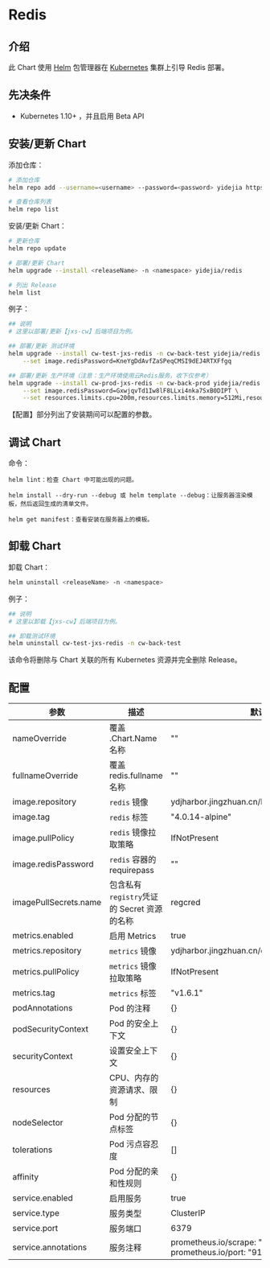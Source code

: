# Redis

## 介绍

此 Chart 使用 [Helm](https://helm.sh) 包管理器在 [Kubernetes](http://kubernetes.io) 集群上引导 Redis 部署。

## 先决条件

- Kubernetes 1.10+ ，并且启用 Beta API

## 安装/更新 Chart

添加仓库：

```bash
# 添加仓库
helm repo add --username=<username> --password=<password> yidejia https://ydjharbor.jingzhuan.cn/chartrepo/base

# 查看仓库列表
helm repo list
```

安装/更新 Chart：

```bash
# 更新仓库
helm repo update

# 部署/更新 Chart
helm upgrade --install <releaseName> -n <namespace> yidejia/redis

# 列出 Release
helm list
```

例子：

```bash
## 说明
# 这里以部署/更新【jxs-cw】后端项目为例。

## 部署/更新 测试环境
helm upgrade --install cw-test-jxs-redis -n cw-back-test yidejia/redis \
    --set image.redisPassword=KneYgDdAvfZaSPeqCMSI9dEJ4RTXFfgq

## 部署/更新 生产环境（注意：生产环境使用云Redis服务，收下仅参考）
helm upgrade --install cw-prod-jxs-redis -n cw-back-prod yidejia/redis \
    --set image.redisPassword=GxwjqvTd1Iw8lF8LLxi4nka7SxB0DIPT \
    --set resources.limits.cpu=200m,resources.limits.memory=512Mi,resources.requests.cpu=150m,resources.requests.memory=128Mi
```

【配置】部分列出了安装期间可以配置的参数。

## 调试 Chart

命令：

    helm lint：检查 Chart 中可能出现的问题。

    helm install --dry-run --debug 或 helm template --debug：让服务器渲染模板，然后返回生成的清单文件。

    helm get manifest：查看安装在服务器上的模板。

## 卸载 Chart

卸载 Chart：

```bash
helm uninstall <releaseName> -n <namespace>
```

例子：

```bash
## 说明
# 这里以卸载【jxs-cw】后端项目为例。

## 卸载测试环境
helm uninstall cw-test-jxs-redis -n cw-back-test
```

该命令将删除与 Chart 关联的所有 Kubernetes 资源并完全删除 Release。

## 配置

参数 | 描述 | 默认
---|---|---
nameOverride                |覆盖 .Chart.Name 名称          |""
fullnameOverride            |覆盖 redis.fullname 名称       |""
image.repository            |`redis` 镜像                           |ydjharbor.jingzhuan.cn/base/redis
image.tag                   |`redis` 标签                           |"4.0.14-alpine"
image.pullPolicy            |`redis` 镜像拉取策略                   |IfNotPresent
image.redisPassword         |`redis` 容器的 requirepass      |""
imagePullSecrets.name       |包含私有`registry`凭证的 Secret 资源的名称   |regcred
metrics.enabled             |启用 Metrics                | true
metrics.repository          |`metrics` 镜像              | ydjharbor.jingzhuan.cn/devops/redis_exporter
metrics.pullPolicy          |`metrics` 镜像拉取策略       | IfNotPresent
metrics.tag                 |`metrics` 标签              | "v1.6.1"
podAnnotations              |Pod 的注释                    | {}
podSecurityContext          |Pod 的安全上下文             | {}
securityContext             |设置安全上下文                | {}
resources                   |CPU、内存的资源请求、限制       | {}
nodeSelector                |Pod 分配的节点标签            | {}
tolerations                 |Pod 污点容忍度                | []
affinity                    |Pod 分配的亲和性规则           | {}
service.enabled             |启用服务                     | true
service.type                |服务类型                      | ClusterIP
service.port                |服务端口                      | 6379
service.annotations         |服务注释                      | prometheus.io/scrape: "true"<br>prometheus.io/port: "9121"  

